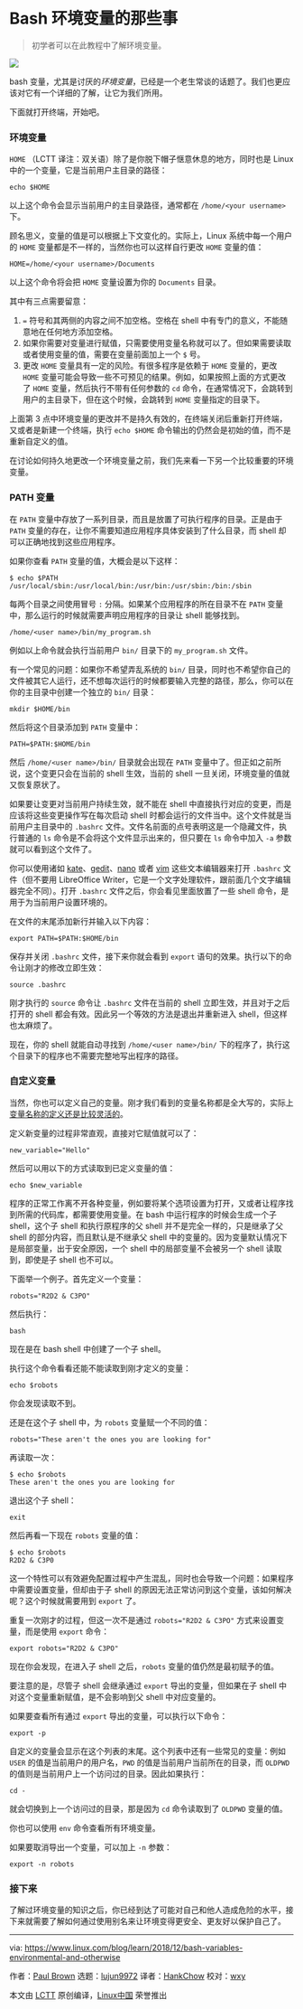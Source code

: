 Bash 环境变量的那些事
======
> 初学者可以在此教程中了解环境变量。

![](https://www.linux.com/sites/lcom/files/styles/rendered_file/public/wynand-van-poortvliet-40467-unsplash.jpg?itok=tr6Eb4N0)

bash 变量，尤其是讨厌的*环境变量*，已经是一个老生常谈的话题了。我们也更应该对它有一个详细的了解，让它为我们所用。

下面就打开终端，开始吧。

### 环境变量

`HOME` （LCTT 译注：双关语）除了是你脱下帽子惬意休息的地方，同时也是 Linux 中的一个变量，它是当前用户主目录的路径：

```
echo $HOME
```

以上这个命令会显示当前用户的主目录路径，通常都在 `/home/<your username>` 下。

顾名思义，变量的值是可以根据上下文变化的。实际上，Linux 系统中每一个用户的 `HOME` 变量都是不一样的，当然你也可以这样自行更改 `HOME` 变量的值：

```
HOME=/home/<your username>/Documents
```

以上这个命令将会把 `HOME` 变量设置为你的 `Documents` 目录。

其中有三点需要留意：

  1. `=` 符号和其两侧的内容之间不加空格。空格在 shell 中有专门的意义，不能随意地在任何地方添加空格。
  2. 如果你需要对变量进行赋值，只需要使用变量名称就可以了。但如果需要读取或者使用变量的值，需要在变量前面加上一个 `$` 号。
  3. 更改 `HOME` 变量具有一定的风险。有很多程序是依赖于 `HOME` 变量的，更改 `HOME` 变量可能会导致一些不可预见的结果。例如，如果按照上面的方式更改了 `HOME` 变量，然后执行不带有任何参数的 `cd` 命令，在通常情况下，会跳转到用户的主目录下，但在这个时候，会跳转到 `HOME` 变量指定的目录下。

上面第 3 点中环境变量的更改并不是持久有效的，在终端关闭后重新打开终端，又或者是新建一个终端，执行 `echo $HOME` 命令输出的仍然会是初始的值，而不是重新自定义的值。

在讨论如何持久地更改一个环境变量之前，我们先来看一下另一个比较重要的环境变量。

### PATH 变量

在 `PATH` 变量中存放了一系列目录，而且是放置了可执行程序的目录。正是由于 `PATH` 变量的存在，让你不需要知道应用程序具体安装到了什么目录，而 shell 却可以正确地找到这些应用程序。

如果你查看 `PATH` 变量的值，大概会是以下这样：

```
$ echo $PATH
/usr/local/sbin:/usr/local/bin:/usr/bin:/usr/sbin:/bin:/sbin
```

每两个目录之间使用冒号 `:` 分隔。如果某个应用程序的所在目录不在 `PATH` 变量中，那么运行的时候就需要声明应用程序的目录让 shell 能够找到。

```
/home/<user name>/bin/my_program.sh
```

例如以上命令就会执行当前用户 `bin/` 目录下的 `my_program.sh` 文件。

有一个常见的问题：如果你不希望弄乱系统的 `bin/` 目录，同时也不希望你自己的文件被其它人运行，还不想每次运行的时候都要输入完整的路径，那么，你可以在你的主目录中创建一个独立的 `bin/` 目录：

```
mkdir $HOME/bin
```

然后将这个目录添加到 `PATH` 变量中：

```
PATH=$PATH:$HOME/bin
```

然后 `/home/<user name>/bin/` 目录就会出现在 `PATH` 变量中了。但正如之前所说，这个变更只会在当前的 shell 生效，当前的 shell 一旦关闭，环境变量的值就又恢复原状了。

如果要让变更对当前用户持续生效，就不能在 shell 中直接执行对应的变更，而是应该将这些变更操作写在每次启动 shell 时都会运行的文件当中。这个文件就是当前用户主目录中的 `.bashrc` 文件。文件名前面的点号表明这是一个隐藏文件，执行普通的 `ls` 命令是不会将这个文件显示出来的，但只要在 `ls` 命令中加入 `-a` 参数就可以看到这个文件了。

你可以使用诸如 [kate][1]、[gedit][2]、[nano][3] 或者 [vim][4] 这些文本编辑器来打开 `.bashrc` 文件（但不要用 LibreOffice Writer，它是一个文字处理软件，跟前面几个文字编辑器完全不同）。打开 `.bashrc` 文件之后，你会看见里面放置了一些 shell 命令，是用于为当前用户设置环境的。

在文件的末尾添加新行并输入以下内容：

```
export PATH=$PATH:$HOME/bin
```

保存并关闭 `.bashrc` 文件，接下来你就会看到 `export` 语句的效果。执行以下的命令让刚才的修改立即生效：

```
source .bashrc
```

刚才执行的 `source` 命令让 `.bashrc` 文件在当前的 shell 立即生效，并且对于之后打开的 shell 都会有效。因此另一个等效的方法是退出并重新进入 shell，但这样也太麻烦了。

现在，你的 shell 就能自动寻找到 `/home/<user name>/bin/` 下的程序了，执行这个目录下的程序也不需要完整地写出程序的路径。

### 自定义变量

当然，你也可以定义自己的变量。刚才我们看到的变量名称都是全大写的，实际上[变量名称的定义还是比较灵活的][5]。

定义新变量的过程非常直观，直接对它赋值就可以了：

```
new_variable="Hello"
```

然后可以用以下的方式读取到已定义变量的值：

```
echo $new_variable
```

程序的正常工作离不开各种变量，例如要将某个选项设置为打开，又或者让程序找到所需的代码库，都需要使用变量。在 bash 中运行程序的时候会生成一个子 shell，这个子 shell 和执行原程序的父 shell 并不是完全一样的，只是继承了父 shell 的部分内容，而且默认是不继承父 shell 中的变量的。因为变量默认情况下是局部变量，出于安全原因，一个 shell 中的局部变量不会被另一个 shell 读取到，即使是子 shell 也不可以。

下面举一个例子。首先定义一个变量：

```
robots="R2D2 & C3PO"
```

然后执行：

```
bash
```

现在是在 bash shell 中创建了一个子 shell。

执行这个命令看看还能不能读取到刚才定义的变量：

```
echo $robots
```

你会发现读取不到。

还是在这个子 shell 中，为 `robots` 变量赋一个不同的值：

```
robots="These aren't the ones you are looking for"
```

再读取一次：

```
$ echo $robots
These aren't the ones you are looking for
```

退出这个子 shell：

```
exit
```

然后再看一下现在 `robots`  变量的值：

```
$ echo $robots
R2D2 & C3P0
```

这一个特性可以有效避免配置过程中产生混乱，同时也会导致一个问题：如果程序中需要设置变量，但却由于子 shell 的原因无法正常访问到这个变量，该如何解决呢？这个时候就需要用到 `export` 了。

重复一次刚才的过程，但这一次不是通过 `robots="R2D2 & C3PO"` 方式来设置变量，而是使用 `export` 命令：

```
export robots="R2D2 & C3PO"
```

现在你会发现，在进入子 shell 之后，`robots` 变量的值仍然是最初赋予的值。

要注意的是，尽管子 shell 会继承通过 `export` 导出的变量，但如果在子 shell 中对这个变量重新赋值，是不会影响到父 shell 中对应变量的。

如果要查看所有通过 `export` 导出的变量，可以执行以下命令：

```
export -p
```

自定义的变量会显示在这个列表的末尾。这个列表中还有一些常见的变量：例如 `USER` 的值是当前用户的用户名，`PWD` 的值是当前用户当前所在的目录，而 `OLDPWD` 的值则是当前用户上一个访问过的目录。因此如果执行：

```
cd -
```

就会切换到上一个访问过的目录，那是因为 `cd` 命令读取到了 `OLDPWD` 变量的值。

你也可以使用 `env` 命令查看所有环境变量。

如果要取消导出一个变量，可以加上 `-n` 参数：

```
export -n robots
```

### 接下来

了解过环境变量的知识之后，你已经到达了可能对自己和他人造成危险的水平，接下来就需要了解如何通过使用别名来让环境变得更安全、更友好以保护自己了。

--------------------------------------------------------------------------------

via: https://www.linux.com/blog/learn/2018/12/bash-variables-environmental-and-otherwise

作者：[Paul Brown][a]
选题：[lujun9972][b]
译者：[HankChow](https://github.com/HankChow)
校对：[wxy](https://github.com/wxy)

本文由 [LCTT](https://github.com/LCTT/TranslateProject) 原创编译，[Linux中国](https://linux.cn/) 荣誉推出

[a]: https://www.linux.com/users/bro66
[b]: https://github.com/lujun9972
[1]: https://www.kde.org/applications/utilities/kate/
[2]: https://help.gnome.org/users/gedit/stable/
[3]: https://www.nano-editor.org/
[4]: https://www.vim.org/
[5]: https://bash.cyberciti.biz/guide/Rules_for_Naming_variable_name

